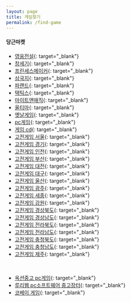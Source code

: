 ```yaml
---
layout: page
title: 게임찾기
permalink: /find-game
---
```


#### 당근마켓

- [영웅전설](https://www.daangn.com/search/%EC%98%81%EC%9B%85%EC%A0%84%EC%84%A4){: target="\_blank"}
- [창세기](https://www.daangn.com/search/%EC%B0%BD%EC%84%B8%EA%B8%B0){: target="\_blank"}
- [프린세스메이커](https://www.daangn.com/search/%ED%94%84%EB%A6%B0%EC%84%B8%EC%8A%A4%EB%A9%94%EC%9D%B4%EC%BB%A4){: target="\_blank"}
- [삼국지](https://www.daangn.com/search/%EC%82%BC%EA%B5%AD%EC%A7%80){: target="\_blank"}
- [파랜드](https://www.daangn.com/search/%ED%8C%8C%EB%9E%9C%EB%93%9C){: target="\_blank"}
- [택틱스](https://www.daangn.com/search/%ED%83%9D%ED%8B%B1%EC%8A%A4){: target="\_blank"}
- [마이트앤매직](https://www.daangn.com/search/%EB%A7%88%EC%9D%B4%ED%8A%B8%EC%95%A4%EB%A7%A4%EC%A7%81){: target="\_blank"}
- [울티마](https://www.daangn.com/search/%EC%9A%B8%ED%8B%B0%EB%A7%88){: target="\_blank"}
- [옛날게임](https://www.daangn.com/search/%EC%98%9B%EB%82%A0%EA%B2%8C%EC%9E%84){: target="\_blank"}
- [pc게임](https://www.daangn.com/search/pc%EA%B2%8C%EC%9E%84){: target="\_blank"}
- [게임 cd](https://www.daangn.com/search/%EA%B2%8C%EC%9E%84%20cd){: target="\_blank"}
- [고전게임 서울](https://www.daangn.com/search/%EA%B3%A0%EC%A0%84%EA%B2%8C%EC%9E%84%20%EC%84%9C%EC%9A%B8){: target="\_blank"}
- [고전게임 경기](https://www.daangn.com/search/%EA%B3%A0%EC%A0%84%EA%B2%8C%EC%9E%84%20%EA%B2%BD%EA%B8%B0){: target="\_blank"}
- [고전게임 인천](https://www.daangn.com/search/%EA%B3%A0%EC%A0%84%EA%B2%8C%EC%9E%84%20%EC%9D%B8%EC%B2%9C){: target="\_blank"}
- [고전게임 부산](https://www.daangn.com/search/%EA%B3%A0%EC%A0%84%EA%B2%8C%EC%9E%84%20%EB%B6%80%EC%82%B0){: target="\_blank"}
- [고전게임 대전](https://www.daangn.com/search/%EA%B3%A0%EC%A0%84%EA%B2%8C%EC%9E%84%20%EB%8C%80%EC%A0%84){: target="\_blank"}
- [고전게임 대구](https://www.daangn.com/search/%EA%B3%A0%EC%A0%84%EA%B2%8C%EC%9E%84%20%EB%8C%80%EA%B5%AC){: target="\_blank"}
- [고전게임 울산](https://www.daangn.com/search/%EA%B3%A0%EC%A0%84%EA%B2%8C%EC%9E%84%20%EC%9A%B8%EC%82%B0){: target="\_blank"}
- [고전게임 광주](https://www.daangn.com/search/%EA%B3%A0%EC%A0%84%EA%B2%8C%EC%9E%84%20%EA%B4%91%EC%A3%BC){: target="\_blank"}
- [고전게임 세종](https://www.daangn.com/search/%EA%B3%A0%EC%A0%84%EA%B2%8C%EC%9E%84%20%EC%84%B8%EC%A2%85){: target="\_blank"}
- [고전게임 강원](https://www.daangn.com/search/%EA%B3%A0%EC%A0%84%EA%B2%8C%EC%9E%84%20%EA%B0%95%EC%9B%90){: target="\_blank"}
- [고전게임 경상북도](https://www.daangn.com/search/%EA%B3%A0%EC%A0%84%EA%B2%8C%EC%9E%84%20%EA%B2%BD%EC%83%81%EB%B6%81%EB%8F%84){: target="\_blank"}
- [고전게임 경상남도](https://www.daangn.com/search/%EA%B3%A0%EC%A0%84%EA%B2%8C%EC%9E%84%20%EA%B2%BD%EC%83%81){: target="\_blank"}
- [고전게임 전라북도](https://www.daangn.com/search/%EA%B3%A0%EC%A0%84%EA%B2%8C%EC%9E%84%20%EC%A0%84%EB%9D%BC){: target="\_blank"}
- [고전게임 전라남도](https://www.daangn.com/search/%EA%B3%A0%EC%A0%84%EA%B2%8C%EC%9E%84%20%EC%A0%84%EB%9D%BC?region_id=2748){: target="\_blank"}
- [고전게임 충청북도](https://www.daangn.com/search/%EA%B3%A0%EC%A0%84%EA%B2%8C%EC%9E%84%20%EC%B6%A9%EC%B2%AD?region_id=2092){: target="\_blank"}
- [고전게임 충청남도](https://www.daangn.com/search/%EA%B3%A0%EC%A0%84%EA%B2%8C%EC%9E%84%20%EC%B6%A9%EC%B2%AD){: target="\_blank"}
- [고전게임 제주](https://www.daangn.com/search/%EA%B3%A0%EC%A0%84%EA%B2%8C%EC%9E%84%20%EC%A0%9C%EC%A3%BC){: target="\_blank"}

&nbsp;

- [옥션중고 pc게임](http://corners.auction.co.kr/corner/UsedMarket.aspx?category=15340800){: target="\_blank"}
- [루리웹 pc소프트웨어 중고장터](https://bbs.ruliweb.com/market/board/46?market_type=S){: target="\_blank"}
- [코베이 게임](http://kobay.co.kr/kobay/unisrch/auciItemList.do?nowPage=1&rowCount=30&ord1=OC&sort1=desc&display=image&datafield=&qry=%EA%B2%8C%EC%9E%84){: target="\_blank"}
